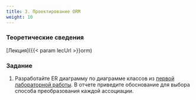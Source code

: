 ```yaml
---
title: 3. Проектирование ORM
weight: 10
---
```


### Теоретические сведения

[Лекция]({{< param lecUrl >}}orm)

### Задание

1. Разработайте ER диаграмму по диаграмме классов из [первой лабораторной работы](../uml). В отчете приведите обоснование для выбора способа преобразования каждой ассоциации.